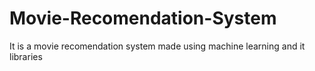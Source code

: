 # Movie-Recomendation-System
It is a movie recomendation system made using machine learning and it libraries

